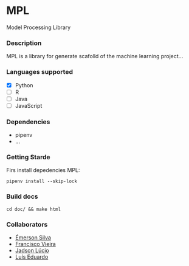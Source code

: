 # MPL
Model Processing Library

### Description 
MPL is a library for generate scafolld of the machine learning project... 

### Languages supported 
- [X] Python 
- [ ] R
- [ ] Java
- [ ] JavaScript 

### Dependencies 
- pipenv 
- ...

### Getting Starde
Firs install depedencies MPL:

```
pipenv install --skip-lock 
```

### Build docs
```shell
cd doc/ && make html 
```

### Collaborators 

- [Émerson Silva](https://github.com/SilvaEmerson)  
- [Francisco Vieira](https://github.com/vieirafrancisco)
- [Jadson Lúcio](https://github.com/vieirafrancisco) 
- [Luís Eduardo](https://github.com/vieirafrancisco)

